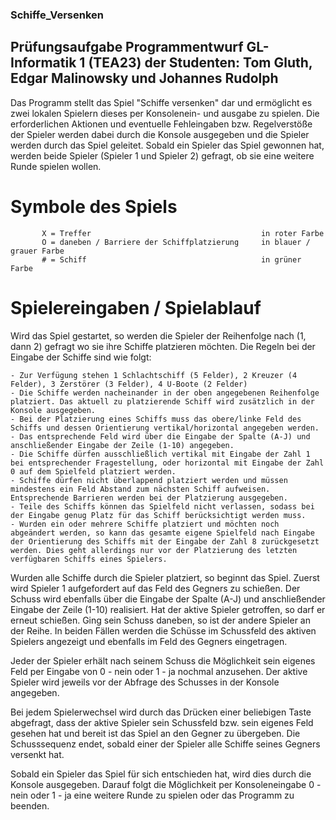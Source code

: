 ### Schiffe_Versenken ###
## Prüfungsaufgabe Programmentwurf GL-Informatik 1 (TEA23) der Studenten: Tom Gluth, Edgar Malinowsky und Johannes Rudolph ##

Das Programm stellt das Spiel "Schiffe versenken" dar und ermöglicht es zwei lokalen Spielern dieses per Konsolenein- und ausgabe zu spielen.
Die erforderlichen Aktionen und eventuelle Fehleingaben bzw. Regelverstöße der Spieler werden dabei durch die Konsole ausgegeben und die Spieler werden durch das Spiel geleitet.
Sobald ein Spieler das Spiel gewonnen hat, werden beide Spieler (Spieler 1 und Spieler 2) gefragt, ob sie eine weitere Runde spielen wollen.

# Symbole des Spiels #

           X = Treffer                                      in roter Farbe
           O = daneben / Barriere der Schiffplatzierung     in blauer / grauer Farbe
           # = Schiff                                       in grüner Farbe

# Spielereingaben / Spielablauf #

Wird das Spiel gestartet, so werden die Spieler der Reihenfolge nach (1, dann 2) gefragt wo sie ihre Schiffe platzieren möchten.
Die Regeln bei der Eingabe der Schiffe sind wie folgt:
        
    - Zur Verfügung stehen 1 Schlachtschiff (5 Felder), 2 Kreuzer (4 Felder), 3 Zerstörer (3 Felder), 4 U-Boote (2 Felder)
    - Die Schiffe werden nacheinander in der oben angegebenen Reihenfolge platziert. Das aktuell zu platzierende Schiff wird zusätzlich in der Konsole ausgegeben.
    - Bei der Platzierung eines Schiffs muss das obere/linke Feld des Schiffs und dessen Orientierung vertikal/horizontal angegeben werden.
    - Das entsprechende Feld wird über die Eingabe der Spalte (A-J) und anschließender Eingabe der Zeile (1-10) angegeben.
    - Die Schiffe dürfen ausschließlich vertikal mit Eingabe der Zahl 1 bei entsprechender Fragestellung, oder horizontal mit Eingabe der Zahl 0 auf dem Spielfeld platziert werden.
    - Schiffe dürfen nicht überlappend platziert werden und müssen mindestens ein Feld Abstand zum nächsten Schiff aufweisen. Entsprechende Barrieren werden bei der Platzierung ausgegeben.
    - Teile des Schiffs können das Spielfeld nicht verlassen, sodass bei der Eingabe genug Platz für das Schiff berücksichtigt werden muss.
    - Wurden ein oder mehrere Schiffe platziert und möchten noch abgeändert werden, so kann das gesamte eigene Spielfeld nach Eingabe der Orientierung des Schiffs mit der Eingabe der Zahl 8 zurückgesetzt
    werden. Dies geht allerdings nur vor der Platzierung des letzten verfügbaren Schiffs eines Spielers.
    
Wurden alle Schiffe durch die Spieler platziert, so beginnt das Spiel.
Zuerst wird Spieler 1 aufgefordert auf das Feld des Gegners zu schießen. Der Schuss wird ebenfalls über die Eingabe der Spalte (A-J) und anschließender Eingabe der Zeile (1-10) realisiert.
Hat der aktive Spieler getroffen, so darf er erneut schießen. Ging sein Schuss daneben, so ist der andere Spieler an der Reihe.
In beiden Fällen werden die Schüsse im Schussfeld des aktiven Spielers angezeigt und ebenfalls im Feld des Gegners eingetragen.

Jeder der Spieler erhält nach seinem Schuss die Möglichkeit sein eigenes Feld per Eingabe von 0 - nein oder 1 - ja nochmal anzusehen.
Der aktive Spieler wird jeweils vor der Abfrage des Schusses in der Konsole angegeben.

Bei jedem Spielerwechsel wird durch das Drücken einer beliebigen Taste abgefragt, dass der aktive Spieler sein Schussfeld bzw. sein eigenes Feld gesehen hat und bereit ist das Spiel an den Gegner zu übergeben.
Die Schusssequenz endet, sobald einer der Spieler alle Schiffe seines Gegners versenkt hat.

Sobald ein Spieler das Spiel für sich entschieden hat, wird dies durch die Konsole ausgegeben.
Darauf folgt die Möglichkeit per Konsoleneingabe 0 - nein oder 1 - ja eine weitere Runde zu spielen oder das Programm zu beenden. 





